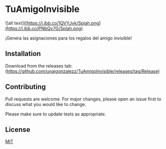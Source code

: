 # TuAmigoInvisible

![alt text]([https://i.ibb.co/1QVYJvk/Splah.png](https://i.ibb.co/PNbQy7G/Splah.png)

¡Genera las asignaciones para los regalos del amigo invisible!
## Installation

Download from the releases tab: (https://github.com/unaigonzalezz/TuAmigoInvisible/releases/tag/Release)

## Contributing
Pull requests are welcome. For major changes, please open an issue first to discuss what you would like to change.

Please make sure to update tests as appropriate.

## License
[MIT](https://choosealicense.com/licenses/mit/)
